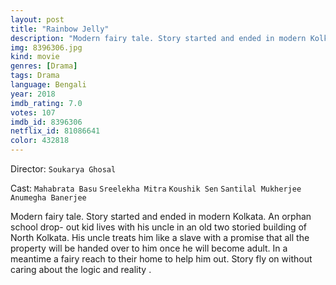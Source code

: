 ```yaml
---
layout: post
title: "Rainbow Jelly"
description: "Modern fairy tale. Story started and ended in modern Kolkata. An orphan school drop- out kid lives with his uncle in an old two storied building of North Kolkata. His uncle treats him like a slave with a promise that all the property will be handed over to him once he will become adult. In a meantime a fairy reach to their home to help him out. Story fly on without caring about the logic and reality ..."
img: 8396306.jpg
kind: movie
genres: [Drama]
tags: Drama 
language: Bengali
year: 2018
imdb_rating: 7.0
votes: 107
imdb_id: 8396306
netflix_id: 81086641
color: 432818
---
```

Director: `Soukarya Ghosal`  

Cast: `Mahabrata Basu` `Sreelekha Mitra` `Koushik Sen` `Santilal Mukherjee` `Anumegha Banerjee` 

Modern fairy tale. Story started and ended in modern Kolkata. An orphan school drop- out kid lives with his uncle in an old two storied building of North Kolkata. His uncle treats him like a slave with a promise that all the property will be handed over to him once he will become adult. In a meantime a fairy reach to their home to help him out. Story fly on without caring about the logic and reality .